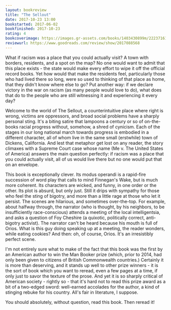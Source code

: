 ```yaml
---
layout: bookreview
title: "The Sellout"
date: 2017-10-23 13:00
bookstarted: 2017-06-02
bookfinished: 2017-10-23
rating: 4
bookcoverimage: https://images.gr-assets.com/books/1403430899m/22237161.jpg
reviewurl: https://www.goodreads.com/review/show/2017088568
---
```


What if racism was a place that you could actually visit? A town with borders, residents, and a spot on the map? No one would want to admit that this place exists - the state would make every effort to wipe it off the official record books. Yet how would that make the residents feel, particularly those who had lived there so long, were so used to thinking of that place as home, that they didn't know where else to go? Put another way: if we declare victory in the war on racism (as many people would love to do), what does that do to the people who are still witnessing it and experiencing it every day?



Welcome to the world of The Sellout, a counterintuitive place where right is wrong, victims are oppressors, and broad social problems have a sharply personal sting. It's a biting satire that lampoons a century or so of on-the-books racial progress without, somehow, a shred of cynicism. Each of the stages in our long national march towards progress is embodied in a different character, all of whom live in the same small (erstwhile) town of Dickens, California. And lest that metaphor get lost on any reader, the story climaxes with a Supreme Court case whose name (Me v. The United States of America) answers the main question perfectly: if racism was a place that you could actually visit, all of us would live there but no one would put that on an envelope.



This book is exceptionally clever. Its modus operandi is a rapid-fire succession of word play that calls to mind Finnegan's Wake, but is much more coherent. Its characters are wicked, and funny, in one order or the other. Its plot is absurd, but only just. Still it drips with sympathy for those who feel the sting of bigotry, and more than a little rage at those who let it persist. The scenes are hilarious, and sometimes over-the-top. For example, about halfway through, the narrator (who is thought, by his neighbors, to be insufficiently race-conscious) attends a meeting of the local intelligentsia, and asks a question of Foy Cheshire (a quixotic, politically correct, anti-bigotry activist). The narrator can't be heard because his mouth is full of Orios. What is this guy doing speaking up at a meeting, the reader wonders, while eating cookies? And then: oh, of course, Orios. It's an irresistibly perfect scene.



I'm not entirely sure what to make of the fact that this book was the first by an American author to win the Man Booker prize (which, prior to 2014, had only been given to citizens of British Commonwealth countries.) Certainly it is more than deserving, and it stands up well to other prize winners - it is the sort of book which you want to reread, even a few pages at a time, if only just to savor the texture of the prose. And yet it is so sharply critical of American society - rightly so - that it's hard not to read this prize award as a bit of a two-edged sword: well-earned accolades for the author, a kind of stinging rebuke for his country. All's fair in literature, I suppose.



You should absolutely, without question, read this book. Then reread it!